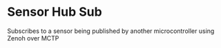 # Sensor Hub Sub

Subscribes to a sensor being published by another microcontroller using Zenoh over MCTP
